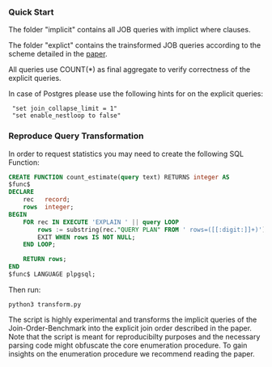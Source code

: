 ### Quick Start

The folder "implicit" contains all JOB queries with implict where clauses.

The folder "explict" contains the trainsformed JOB queries according to the scheme detailed in the [paper](http://cidrdb.org/cidr2021/papers/cidr2021_paper01.pdf). 

All queries use COUNT(*) as final aggregate to verify correctness of the explicit queries.

In case of Postgres please use the following hints for on the explicit queries:

	 "set join_collapse_limit = 1"
	 "set enable_nestloop to false"
	 	 
### Reproduce Query Transformation
	 
In order to request statistics you may need to create the following SQL Function: 
```sql
CREATE FUNCTION count_estimate(query text) RETURNS integer AS
$func$
DECLARE
    rec   record;
    rows  integer;
BEGIN
    FOR rec IN EXECUTE 'EXPLAIN ' || query LOOP
        rows := substring(rec."QUERY PLAN" FROM ' rows=([[:digit:]]+)');
        EXIT WHEN rows IS NOT NULL;
    END LOOP;

    RETURN rows;
END
$func$ LANGUAGE plpgsql;
```

Then run:

	python3 transform.py
The script is highly experimental and transforms the implicit queries of the Join-Order-Benchmark into the explicit join order described in the paper. Note that the script is meant for reproducibilty purposes and the necessary parsing code might obfuscate the core enumeration procedure. To gain insights on the enumeration procedure we recommend reading the paper.  
